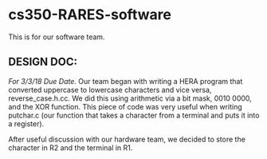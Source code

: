 # cs350-RARES-software
This is for our software team.

## DESIGN DOC: 

*For 3/3/18 Due Date.*
Our team began with writing a HERA program that converted uppercase to lowercase characters and vice versa, reverse_case.h.cc. We did this using arithmetic via a bit mask, 0010 0000, and the XOR function. This piece of code was very useful when writing putchar.c (our function that takes a character from a terminal and puts it into a register).

After useful discussion with our hardware team, we decided to store the character in R2 and the terminal in R1.
